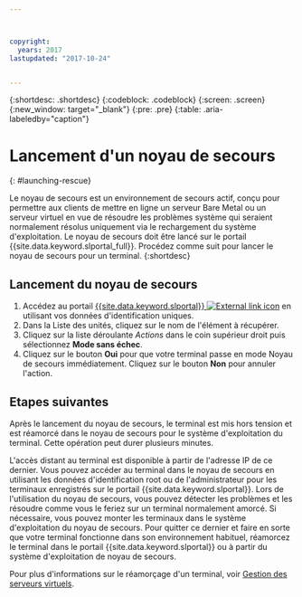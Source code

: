 ```yaml
---



copyright:
  years: 2017
lastupdated: "2017-10-24"


---
```


{:shortdesc: .shortdesc}
{:codeblock: .codeblock}
{:screen: .screen}
{:new_window: target="_blank"}
{:pre: .pre}
{:table: .aria-labeledby="caption"}


# Lancement d'un noyau de secours 
{: #launching-rescue}

Le noyau de secours est un environnement de secours actif, conçu pour permettre aux clients de mettre en ligne un serveur Bare Metal ou un serveur virtuel en vue de résoudre les problèmes système qui seraient normalement résolus uniquement via le rechargement du système d'exploitation. Le noyau de secours doit être lancé sur le portail {{site.data.keyword.slportal_full}}. Procédez comme suit pour lancer le noyau de secours pour un terminal.
{:shortdesc}

## Lancement du noyau de secours

1. Accédez au portail [{{site.data.keyword.slportal}} ![External link icon](../../icons/launch-glyph.svg "External link icon")](https://control.softlayer.com/) en utilisant vos données d'identification uniques.
2. Dans la Liste des unités, cliquez sur le nom de l'élément à récupérer.
3. Cliquez sur la liste déroulante *Actions* dans le coin supérieur droit puis sélectionnez **Mode sans échec**.
4. Cliquez sur le bouton **Oui** pour que votre terminal passe en mode Noyau de secours immédiatement. Cliquez sur le bouton **Non** pour annuler l'action.

## Etapes suivantes
Après le lancement du noyau de secours, le terminal est mis hors tension et est réamorcé dans le noyau de secours pour le système d'exploitation du terminal. Cette opération peut durer plusieurs minutes.

L'accès distant au terminal est disponible à partir de l'adresse IP de ce dernier. Vous pouvez accéder au terminal dans le noyau de secours en utilisant les données d'identification root ou de l'administrateur pour les terminaux enregistrés sur le portail {{site.data.keyword.slportal}}. Lors de l'utilisation du noyau de secours, vous pouvez détecter les problèmes et les résoudre comme vous le feriez sur un terminal normalement amorcé. Si nécessaire, vous pouvez monter les terminaux dans le système d'exploitation du noyau de secours. Pour quitter ce dernier et faire en sorte que votre terminal fonctionne dans son environnement habituel, réamorcez le terminal dans le portail {{site.data.keyword.slportal}} ou à partir du système d'exploitation de noyau de secours.

Pour plus d'informations sur le réamorçage d'un terminal, voir [Gestion des serveurs virtuels](../vsi/vsi_managing.html).

